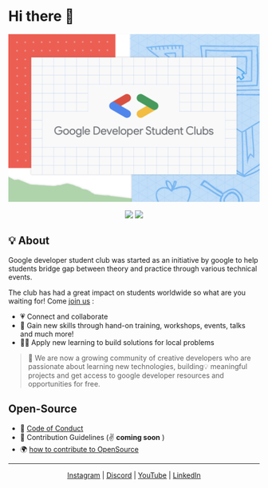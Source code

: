 # Hi there 👋

![GDSC_BANNER](images/GDSC.png)

<p align="center">
<a herf=""><img src="https://img.shields.io/discord/765517809672519700?label=Discord%20GDSC%20PU&logo=discord&logoColor=white&style=flat-square"></a>
<a herf=""><img src="https://img.shields.io/badge/GDSC%20chapter-check%20out%20%26%20join%20us-orange?style=flat-square"></a>
</p>

## 💡 About
Google developer student club was started as an initiative by google to help students bridge gap between theory and practice through various technical events.

The club has had a great impact on students worldwide so what are you waiting for!
Come [join us](https://gdsc.community.dev/parul-university-vadodara/) :
- 💗 Connect and collaborate
- 👥 Gain new skills through hand-on training, workshops, events, talks and much more!
- 🧑‍💻 Apply new learning to build solutions for local problems

> 🚀 We are now a growing community of creative developers who are passionate about learning new technologies, building💡 meaningful projects and get access to google developer resources and opportunities for free.

## Open-Source 
- 📘 [Code of Conduct](https://github.com/GDSCParulUniversity/.github/blob/main/CODE_OF_CONDUCT.md)
- 📙 Contribution Guidelines (✌️ **coming soon** )
- 🌍 [how to contribute to OpenSource](https://opensource.guide/)
<!-- - ⚙️ Current projects [for later] -->

<hr>

<p align="center">
    <a href="https://www.instagram.com/gdsc_pu/"><u>Instagram</u></a>
    | <a href="https://discord.gg/Ar8H3RhqQ4"><u>Discord</u></a>
    | <a href="https://www.youtube.com/channel/UCyORBFDGPvUU0hPL2PRaxsg"> <u>YouTube</u></a>
    | <a href="https://www.linkedin.com/company/dscpu/"><u>LinkedIn</u></a>
</p>
